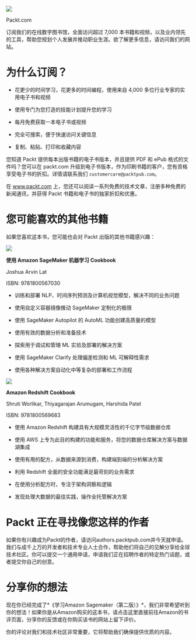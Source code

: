 ![](img/Packt_Logo1.jpg)

Packt.com

订阅我们的在线数字图书馆，全面访问超过 7,000 本书籍和视频，以及业内领先的工具，帮助您规划个人发展并推动职业生涯。欲了解更多信息，请访问我们的网站。

# 为什么订阅？

+   花更少的时间学习，花更多的时间编程，使用来自 4,000 多位行业专家的实用电子书和视频

+   使用专门为您打造的技能计划提升您的学习

+   每月免费获取一本电子书或视频

+   完全可搜索，便于快速访问关键信息

+   复制、粘贴、打印和收藏内容

您知道 Packt 提供每本出版书籍的电子书版本，并且提供 PDF 和 ePub 格式的文件吗？您可以在 packt.com 升级到电子书版本，作为印刷书籍的客户，您有资格享受电子书的折扣。详情请联系我们 `customercare@packtpub.com`。

在 www.packt.com 上，您还可以阅读一系列免费的技术文章，注册多种免费的新闻通讯，并获得 Packt 书籍和电子书的独家折扣和优惠。

# 您可能喜欢的其他书籍

如果您喜欢这本书，您可能也会对 Packt 出版的其他书籍感兴趣：

![](img/Image86718.png)

**使用 Amazon SageMaker 机器学习 Cookbook**

Joshua Arvin Lat

ISBN: 9781800567030

+   训练和部署 NLP、时间序列预测及计算机视觉模型，解决不同的业务问题

+   使用自定义容器镜像推动 SageMaker 定制化的极限

+   使用 SageMaker Autopilot 的 AutoML 功能创建高质量的模型

+   使用有效的数据分析和准备技术

+   探索用于调试和管理 ML 实验及部署的解决方案

+   使用 SageMaker Clarify 处理偏差检测和 ML 可解释性需求

+   使用各种解决方案自动化中等复杂的部署和工作流程

![](img/9781800569683_Cover.png)

**Amazon Redshift Cookbook**

Shruti Worlikar, Thiyagarajan Arumugam, Harshida Patel

ISBN: 9781800569683

+   使用 Amazon Redshift 构建具有大规模灵活性的千亿字节级数据仓库

+   使用 AWS 上专为此目的构建的功能和服务，将您的数据仓库解决方案与数据湖集成

+   使用有用的配方，从数据来源到消费，构建端到端的分析解决方案

+   利用 Redshift 全面的安全功能满足最苛刻的业务需求

+   在使用分析配方时，专注于架构洞察和逻辑

+   发现处理大数据的最佳实践，操作全托管解决方案

# Packt 正在寻找像您这样的作者

如果你有兴趣成为Packt的作者，请访问authors.packtpub.com并今天就申请。我们与成千上万的开发者和技术专业人士合作，帮助他们将自己的见解分享给全球技术社区。你可以提交一个通用申请，申请我们正在招聘作者的特定热门话题，或者提交你自己的创意。

# 分享你的想法

现在你已经完成了*《学习Amazon Sagemaker（第二版）》*，我们非常希望听到你的想法！如果你是从Amazon购买的这本书，请点击这里直接前往Amazon的书评页面，分享你的反馈或在你购买该书的网站上留下评价。

你的评论对我们和技术社区非常重要，它将帮助我们确保提供优质的内容。
